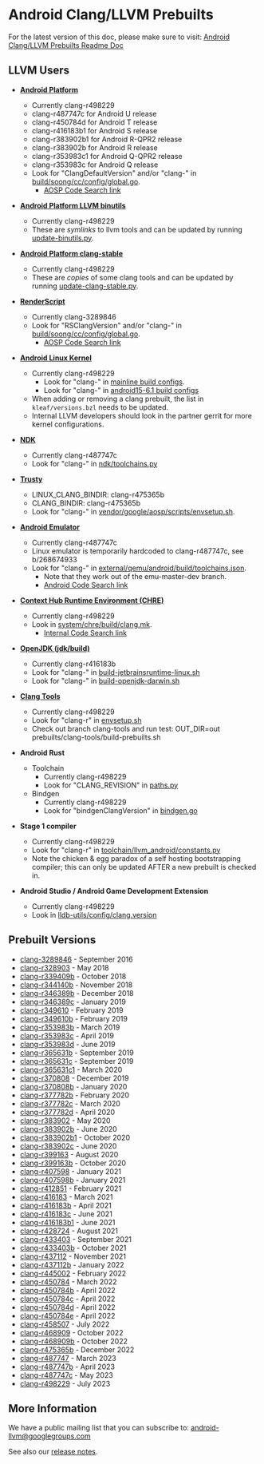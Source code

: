 Android Clang/LLVM Prebuilts
============================

For the latest version of this doc, please make sure to visit:
[Android Clang/LLVM Prebuilts Readme Doc](https://android.googlesource.com/platform/prebuilts/clang/host/linux-x86/+/master/README.md)

LLVM Users
----------

* [**Android Platform**](https://android.googlesource.com/platform/)
  * Currently clang-r498229
  * clang-r487747c for Android U release
  * clang-r450784d for Android T release
  * clang-r416183b1 for Android S release
  * clang-r383902b1 for Android R-QPR2 release
  * clang-r383902b for Android R release
  * clang-r353983c1 for Android Q-QPR2 release
  * clang-r353983c for Android Q release
  * Look for "ClangDefaultVersion" and/or "clang-" in [build/soong/cc/config/global.go](https://android.googlesource.com/platform/build/soong/+/master/cc/config/global.go/).
    * [AOSP Code Search link](https://cs.android.com/android/platform/superproject/+/master:build/soong/cc/config/global.go?q=ClangDefaultVersion)

* [**Android Platform LLVM binutils**](https://android.googlesource.com/platform/prebuilts/clang/host/linux-x86/+/refs/heads/master/llvm-binutils-stable/)
  * Currently clang-r498229
  * These are *symlinks* to llvm tools and can be updated by running [update-binutils.py](https://android.googlesource.com/toolchain/llvm_android/+/refs/heads/master/update-binutils.py).

* [**Android Platform clang-stable**](https://android.googlesource.com/platform/prebuilts/clang/host/linux-x86/+/refs/heads/master/clang-stable/)
  * Currently clang-r498229
  * These are *copies* of some clang tools and can be updated by running [update-clang-stable.py](https://android.googlesource.com/toolchain/llvm_android/+/refs/heads/master/update-clang-stable.py).

* [**RenderScript**](https://developer.android.com/guide/topics/renderscript/index.html)
  * Currently clang-3289846
  * Look for "RSClangVersion" and/or "clang-" in [build/soong/cc/config/global.go](https://android.googlesource.com/platform/build/soong/+/master/cc/config/global.go/).
    * [AOSP Code Search link](https://cs.android.com/android/platform/superproject/+/master:build/soong/cc/config/global.go?q=RSClangVersion)

* [**Android Linux Kernel**](http://go/android-systems)
  * Currently clang-r498229
    * Look for "clang-" in [mainline build configs](https://android.googlesource.com/kernel/common/+/refs/heads/android-mainline/build.config.constants).
    * Look for "clang-" in [android15-6.1 build configs](https://android.googlesource.com/kernel/common/+/refs/heads/android15-6.1/build.config.constants)
  * When adding or removing a clang prebuilt, the list in `kleaf/versions.bzl` needs to be updated.
  * Internal LLVM developers should look in the partner gerrit for more kernel configurations.

* [**NDK**](https://developer.android.com/ndk)
  * Currently clang-r487747c
  * Look for "clang-" in [ndk/toolchains.py](https://android.googlesource.com/platform/ndk/+/refs/heads/master/ndk/toolchains.py)

* [**Trusty**](https://source.android.com/security/trusty/)
  * LINUX_CLANG_BINDIR: clang-r475365b
  * CLANG_BINDIR: clang-r475365b
  * Look for "clang-" in [vendor/google/aosp/scripts/envsetup.sh](https://android.googlesource.com/trusty/vendor/google/aosp/+/master/scripts/envsetup.sh).

* [**Android Emulator**](https://developer.android.com/studio/run/emulator.html)
  * Currently clang-r487747c
  * Linux emulator is temporarily hardcoded to clang-r487747c, see b/268674933
  * Look for "clang-" in [external/qemu/android/build/toolchains.json](https://android.googlesource.com/platform/external/qemu/+/emu-master-dev/android/build/toolchains.json#2).
    * Note that they work out of the emu-master-dev branch.
    * [Android Code Search link](https://cs.android.com/android/platform/superproject/+/emu-master-dev:external/qemu/android/build/toolchains.json?q=clang)

* [**Context Hub Runtime Environment (CHRE)**](https://android.googlesource.com/platform/system/chre/)
  * Currently clang-r498229
  * Look in [system/chre/build/clang.mk](https://googleplex-android.googlesource.com/platform/system/chre/+/refs/heads/master/build/clang.mk#13).
    * [Internal Code Search link](https://source.corp.google.com/android/system/chre/build/clang.mk?q=clang-)

* [**OpenJDK (jdk/build)**](https://android.googlesource.com/toolchain/jdk/build/)
  * Currently clang-r416183b
  * Look for "clang-" in [build-jetbrainsruntime-linux.sh](https://android.googlesource.com/toolchain/jdk/build/+/refs/heads/master/build-jetbrainsruntime-linux.sh)
  * Look for "clang-" in [build-openjdk-darwin.sh](https://android.googlesource.com/toolchain/jdk/build/+/refs/heads/master/build-openjdk-darwin.sh)

* [**Clang Tools**](https://android.googlesource.com/platform/prebuilts/clang-tools/)
  * Currently clang-r498229
  * Look for "clang-r" in [envsetup.sh](https://android.googlesource.com/platform/development/+/refs/heads/master/vndk/tools/header-checker/android/envsetup.sh)
  * Check out branch clang-tools and run test: OUT_DIR=out prebuilts/clang-tools/build-prebuilts.sh

* **Android Rust**
  * Toolchain
    * Currently clang-r498229
    * Look for "CLANG_REVISION" in [paths.py](https://android.googlesource.com/toolchain/android_rust/+/refs/heads/master/paths.py)
  * Bindgen
    * Currently clang-r498229
    * Look for "bindgenClangVersion" in [bindgen.go](https://android.googlesource.com/platform/build/soong/+/refs/heads/master/rust/bindgen.go)

* **Stage 1 compiler**
  * Currently clang-r498229
  * Look for "clang-r" in [toolchain/llvm_android/constants.py](https://android.googlesource.com/toolchain/llvm_android/+/refs/heads/master/constants.py)
  * Note the chicken & egg paradox of a self hosting bootstrapping compiler; this can only be updated AFTER a new prebuilt is checked in.

* **Android Studio / Android Game Development Extension**
  * Currently clang-r498229
  * Look in [lldb-utils/config/clang.version](https://googleplex-android.git.corp.google.com/platform/external/lldb-utils/+/refs/heads/lldb-master-dev/config/clang.version)



Prebuilt Versions
-----------------

* [clang-3289846](https://android.googlesource.com/platform/prebuilts/clang/host/linux-x86/+/master/clang-3289846/) - September 2016
* [clang-r328903](https://android.googlesource.com/platform/prebuilts/clang/host/linux-x86/+/master/clang-r328903/) - May 2018
* [clang-r339409b](https://android.googlesource.com/platform/prebuilts/clang/host/linux-x86/+/master/clang-r339409b/) - October 2018
* [clang-r344140b](https://android.googlesource.com/platform/prebuilts/clang/host/linux-x86/+/master/clang-r344140b/) - November 2018
* [clang-r346389b](https://android.googlesource.com/platform/prebuilts/clang/host/linux-x86/+/master/clang-r346389b/) - December 2018
* [clang-r346389c](https://android.googlesource.com/platform/prebuilts/clang/host/linux-x86/+/master/clang-r346389c/) - January 2019
* [clang-r349610](https://android.googlesource.com/platform/prebuilts/clang/host/linux-x86/+/master/clang-r349610/) - February 2019
* [clang-r349610b](https://android.googlesource.com/platform/prebuilts/clang/host/linux-x86/+/master/clang-r349610b/) - February 2019
* [clang-r353983b](https://android.googlesource.com/platform/prebuilts/clang/host/linux-x86/+/master/clang-r353983b/) - March 2019
* [clang-r353983c](https://android.googlesource.com/platform/prebuilts/clang/host/linux-x86/+/master/clang-r353983c/) - April 2019
* [clang-r353983d](https://android.googlesource.com/platform/prebuilts/clang/host/linux-x86/+/master/clang-r353983d/) - June 2019
* [clang-r365631b](https://android.googlesource.com/platform/prebuilts/clang/host/linux-x86/+/master/clang-r365631b/) - September 2019
* [clang-r365631c](https://android.googlesource.com/platform/prebuilts/clang/host/linux-x86/+/refs/heads/master/clang-r365631c/) - September 2019
* [clang-r365631c1](https://android.googlesource.com/platform/prebuilts/clang/host/linux-x86/+/refs/heads/master/clang-r365631c/) - March 2020
* [clang-r370808](https://android.googlesource.com/platform/prebuilts/clang/host/linux-x86/+/refs/heads/master/clang-r370808/) - December 2019
* [clang-r370808b](https://android.googlesource.com/platform/prebuilts/clang/host/linux-x86/+/refs/heads/master/clang-r370808b/) - January 2020
* [clang-r377782b](https://android.googlesource.com/platform/prebuilts/clang/host/linux-x86/+log/refs/heads/master/clang-r377782b) - February 2020
* [clang-r377782c](https://android.googlesource.com/platform/prebuilts/clang/host/linux-x86/+log/refs/heads/master/clang-r377782c) - March 2020
* [clang-r377782d](https://android.googlesource.com/platform/prebuilts/clang/host/linux-x86/+log/refs/heads/master/clang-r377782d) - April 2020
* [clang-r383902](https://android.googlesource.com/platform/prebuilts/clang/host/linux-x86/+log/refs/heads/master/clang-r383902) - May 2020
* [clang-r383902b](https://android.googlesource.com/platform/prebuilts/clang/host/linux-x86/+log/refs/heads/master/clang-r383902b) - June 2020
* [clang-r383902b1](https://android.googlesource.com/platform/prebuilts/clang/host/linux-x86/+log/refs/heads/master/clang-r383902b1) - October 2020
* [clang-r383902c](https://android.googlesource.com/platform/prebuilts/clang/host/linux-x86/+log/refs/heads/master/clang-r383902c) - June 2020
* [clang-r399163](https://android.googlesource.com/platform/prebuilts/clang/host/linux-x86/+log/refs/heads/master/clang-r399163) - August 2020
* [clang-r399163b](https://android.googlesource.com/platform/prebuilts/clang/host/linux-x86/+log/refs/heads/master/clang-r399163b) - October 2020
* [clang-r407598](https://android.googlesource.com/platform/prebuilts/clang/host/linux-x86/+log/refs/heads/master/clang-r407598) - January 2021
* [clang-r407598b](https://android.googlesource.com/platform/prebuilts/clang/host/linux-x86/+log/refs/heads/master/clang-r407598b) - January 2021
* [clang-r412851](https://android.googlesource.com/platform/prebuilts/clang/host/linux-x86/+log/refs/heads/master/clang-r412851) - February 2021
* [clang-r416183](https://android.googlesource.com/platform/prebuilts/clang/host/linux-x86/+log/refs/heads/master/clang-r416183) - March 2021
* [clang-r416183b](https://android.googlesource.com/platform/prebuilts/clang/host/linux-x86/+log/refs/heads/master/clang-r416183b) - April 2021
* [clang-r416183c](https://android.googlesource.com/platform/prebuilts/clang/host/linux-x86/+log/refs/heads/master/clang-r416183b) - June 2021
* [clang-r416183b1](https://android.googlesource.com/platform/prebuilts/clang/host/linux-x86/+log/refs/heads/master/clang-r416183b) - June 2021
* [clang-r428724](https://android.googlesource.com/platform/prebuilts/clang/host/linux-x86/+log/refs/heads/master/clang-r428724) - August 2021
* [clang-r433403](https://android.googlesource.com/platform/prebuilts/clang/host/linux-x86/+log/refs/heads/master/clang-r433403) - September 2021
* [clang-r433403b](https://android.googlesource.com/platform/prebuilts/clang/host/linux-x86/+log/refs/heads/master/clang-r433403b) - October 2021
* [clang-r437112](https://android.googlesource.com/platform/prebuilts/clang/host/linux-x86/+log/refs/heads/master/clang-r437112) - November 2021
* [clang-r437112b](https://android.googlesource.com/platform/prebuilts/clang/host/linux-x86/+log/refs/heads/master/clang-r437112b) - January 2022
* [clang-r445002](https://android.googlesource.com/platform/prebuilts/clang/host/linux-x86/+log/refs/heads/master/clang-r445002) - February 2022
* [clang-r450784](https://android.googlesource.com/platform/prebuilts/clang/host/linux-x86/+log/refs/heads/master/clang-r450784) - March 2022
* [clang-r450784b](https://android.googlesource.com/platform/prebuilts/clang/host/linux-x86/+log/refs/heads/master/clang-r450784b) - April 2022
* [clang-r450784c](https://android.googlesource.com/platform/prebuilts/clang/host/linux-x86/+log/refs/heads/master/clang-r450784c) - April 2022
* [clang-r450784d](https://android.googlesource.com/platform/prebuilts/clang/host/linux-x86/+log/refs/heads/master/clang-r450784d) - April 2022
* [clang-r450784e](https://android.googlesource.com/platform/prebuilts/clang/host/linux-x86/+log/refs/heads/master/clang-r450784e) - April 2022
* [clang-r458507](https://android.googlesource.com/platform/prebuilts/clang/host/linux-x86/+log/refs/heads/master/clang-r458507) - July 2022
* [clang-r468909](https://android.googlesource.com/platform/prebuilts/clang/host/linux-x86/+log/refs/heads/master/clang-r468909) - October 2022
* [clang-r468909b](https://android.googlesource.com/platform/prebuilts/clang/host/linux-x86/+log/refs/heads/master/clang-r468909b) - October 2022
* [clang-r475365b](https://android.googlesource.com/platform/prebuilts/clang/host/linux-x86/+/refs/heads/master/clang-r475365b) - December 2022
* [clang-r487747](https://android.googlesource.com/platform/prebuilts/clang/host/linux-x86/+/refs/heads/master/clang-r487747) - March 2023
* [clang-r487747b](https://android.googlesource.com/platform/prebuilts/clang/host/linux-x86/+/refs/heads/master/clang-r487747b) - April 2023
* [clang-r487747c](https://android.googlesource.com/platform/prebuilts/clang/host/linux-x86/+/refs/heads/master/clang-r487747c) - May 2023
* [clang-r498229](https://android.googlesource.com/platform/prebuilts/clang/host/linux-x86/+/refs/heads/master/clang-r498229) - July 2023


More Information
----------------

We have a public mailing list that you can subscribe to:
[android-llvm@googlegroups.com](https://groups.google.com/forum/#!forum/android-llvm)

See also our [release notes](RELEASE_NOTES.md).
